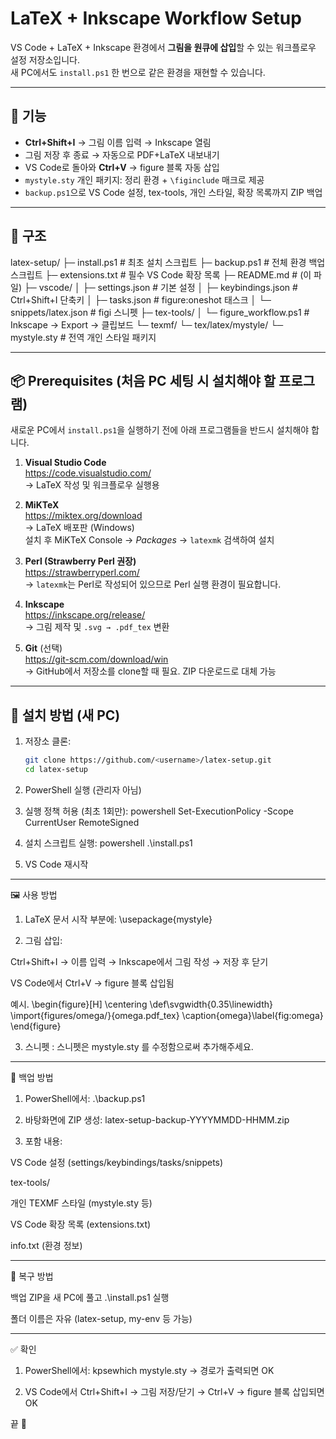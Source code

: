 # LaTeX + Inkscape Workflow Setup

VS Code + LaTeX + Inkscape 환경에서 **그림을 원큐에 삽입**할 수 있는 워크플로우 설정 저장소입니다.  
새 PC에서도 `install.ps1` 한 번으로 같은 환경을 재현할 수 있습니다.

---

## 📌 기능
- **Ctrl+Shift+I** → 그림 이름 입력 → Inkscape 열림  
- 그림 저장 후 종료 → 자동으로 PDF+LaTeX 내보내기  
- VS Code로 돌아와 **Ctrl+V** → figure 블록 자동 삽입  
- `mystyle.sty` 개인 패키지: 정리 환경 + `\figinclude` 매크로 제공  
- `backup.ps1`으로 VS Code 설정, tex-tools, 개인 스타일, 확장 목록까지 ZIP 백업  

---

## 📂 구조
latex-setup/
├─ install.ps1 # 최초 설치 스크립트
├─ backup.ps1 # 전체 환경 백업 스크립트
├─ extensions.txt # 필수 VS Code 확장 목록
├─ README.md # (이 파일)
├─ vscode/
│ ├─ settings.json # 기본 설정
│ ├─ keybindings.json # Ctrl+Shift+I 단축키
│ ├─ tasks.json # figure:oneshot 태스크
│ └─ snippets/latex.json # figi 스니펫
├─ tex-tools/
│ └─ figure_workflow.ps1 # Inkscape → Export → 클립보드
└─ texmf/
└─ tex/latex/mystyle/
└─ mystyle.sty # 전역 개인 스타일 패키지

---

## 📦 Prerequisites (처음 PC 세팅 시 설치해야 할 프로그램)

새로운 PC에서 `install.ps1`을 실행하기 전에 아래 프로그램들을 반드시 설치해야 합니다.

1. **Visual Studio Code**  
   https://code.visualstudio.com/  
   → LaTeX 작성 및 워크플로우 실행용

2. **MiKTeX**  
   https://miktex.org/download  
   → LaTeX 배포판 (Windows)  
   설치 후 MiKTeX Console → *Packages* → `latexmk` 검색하여 설치

3. **Perl (Strawberry Perl 권장)**  
   https://strawberryperl.com/  
   → `latexmk`는 Perl로 작성되어 있으므로 Perl 실행 환경이 필요합니다.

4. **Inkscape**  
   https://inkscape.org/release/  
   → 그림 제작 및 `.svg → .pdf_tex` 변환

5. **Git** (선택)  
   https://git-scm.com/download/win  
   → GitHub에서 저장소를 clone할 때 필요. ZIP 다운로드로 대체 가능

---

## 🚀 설치 방법 (새 PC)
1. 저장소 클론:
   ```bash
   git clone https://github.com/<username>/latex-setup.git
   cd latex-setup
2. PowerShell 실행 (관리자 아님)

3. 실행 정책 허용 (최초 1회만): powershell
  Set-ExecutionPolicy -Scope CurrentUser RemoteSigned

4. 설치 스크립트 실행: powershell
  .\install.ps1

5. VS Code 재시작

---

🖼️ 사용 방법

1. LaTeX 문서 시작 부분에:
   \usepackage{mystyle}

2. 그림 삽입:

  Ctrl+Shift+I → 이름 입력 → Inkscape에서 그림 작성 → 저장 후 닫기

  VS Code에서 Ctrl+V → figure 블록 삽입됨

  예시.
  \begin{figure}[H]
  \centering
  \def\svgwidth{0.35\linewidth}
  \import{figures/omega/}{omega.pdf_tex}
  \caption{omega}\label{fig:omega}
  \end{figure}

3. 스니펫 : 스니펫은 mystyle.sty 를 수정함으로써 추가해주세요.

---

💾 백업 방법

1. PowerShell에서:
  .\backup.ps1

2. 바탕화면에 ZIP 생성: 
  latex-setup-backup-YYYYMMDD-HHMM.zip

3. 포함 내용:

  VS Code 설정 (settings/keybindings/tasks/snippets)
  
  tex-tools/
  
  개인 TEXMF 스타일 (mystyle.sty 등)
  
  VS Code 확장 목록 (extensions.txt)
  
  info.txt (환경 정보)

---

🔄 복구 방법

백업 ZIP을 새 PC에 풀고 .\install.ps1 실행

폴더 이름은 자유 (latex-setup, my-env 등 가능)

---

✅ 확인

1. PowerShell에서:
  kpsewhich mystyle.sty
  → 경로가 출력되면 OK

2. VS Code에서 Ctrl+Shift+I → 그림 저장/닫기 → Ctrl+V → figure 블록 삽입되면 OK

끝 🎉
